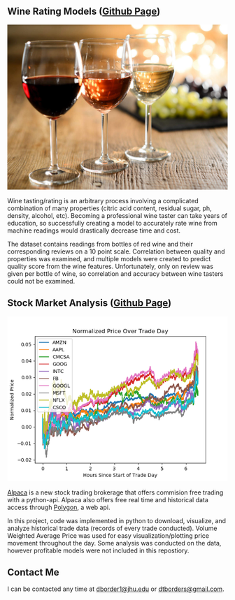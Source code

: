 
## Wine Rating Models ([Github Page](https://github.com/ds4ph-bme/Wine_Rating_Model))

![](example_images/wine_cover.jpg)

Wine tasting/rating is an arbitrary process involving a complicated combination of many properties (citric acid content, residual sugar, ph, density, alcohol, etc). Becoming a professional wine taster can take years of education, so successfully creating a model to accurately rate wine from machine readings would drastically decrease time and cost. 

The dataset contains readings from bottles of red wine and their corresponding reviews on a 10 point scale. Correlation between quality and properties was examined, and multiple models were created to predict quality score from the wine features. Unfortunately, only on review was given per bottle of wine, so correlation and accuracy between wine tasters could not be examined. 







## Stock Market Analysis ([Github Page](https://github.com/dtborders/Stock_Market))
![](example_images/stocks.png)

[Alpaca](https://alpaca.markets) is a new stock trading brokerage that offers commision free trading with a python-api. Alpaca also offers free real time and historical data access through [Polygon](https://polygon.io), a web api. 

In this project, code was implemented in python to download, visualize, and analyze historical trade data (records of every trade conducted). Volume Weighted Average Price was used for easy visualization/plotting price movement throughout the day. 
Some analysis was conducted on the data, however profitable models were not included in this repostiory. 




## Contact Me

I can be contacted any time at dborder1@jhu.edu or dtborders@gmail.com. 
